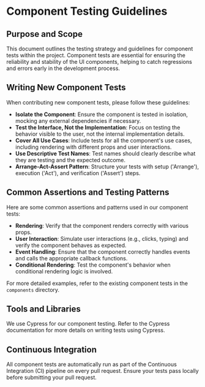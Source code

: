 # Component Testing Guidelines

## Purpose and Scope

This document outlines the testing strategy and guidelines for component tests within the project. Component tests are essential for ensuring the reliability and stability of the UI components, helping to catch regressions and errors early in the development process.

## Writing New Component Tests

When contributing new component tests, please follow these guidelines:

- **Isolate the Component**: Ensure the component is tested in isolation, mocking any external dependencies if necessary.
- **Test the Interface, Not the Implementation**: Focus on testing the behavior visible to the user, not the internal implementation details.
- **Cover All Use Cases**: Include tests for all the component's use cases, including rendering with different props and user interactions.
- **Use Descriptive Test Names**: Test names should clearly describe what they are testing and the expected outcome.
- **Arrange-Act-Assert Pattern**: Structure your tests with setup ('Arrange'), execution ('Act'), and verification ('Assert') steps.

## Common Assertions and Testing Patterns

Here are some common assertions and patterns used in our component tests:

- **Rendering**: Verify that the component renders correctly with various props.
- **User Interaction**: Simulate user interactions (e.g., clicks, typing) and verify the component behaves as expected.
- **Event Handling**: Ensure that the component correctly handles events and calls the appropriate callback functions.
- **Conditional Rendering**: Test the component's behavior when conditional rendering logic is involved.

For more detailed examples, refer to the existing component tests in the `components` directory.

## Tools and Libraries

We use Cypress for our component testing. Refer to the Cypress documentation for more details on writing tests using Cypress.

## Continuous Integration

All component tests are automatically run as part of the Continuous Integration (CI) pipeline on every pull request. Ensure your tests pass locally before submitting your pull request.
